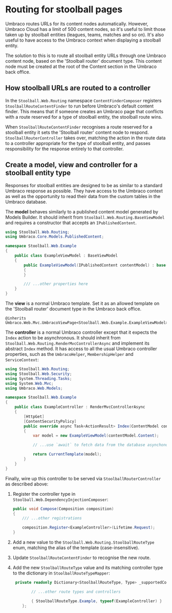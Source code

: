 # Routing for stoolball pages

Umbraco routes URLs for its content nodes automatically. However, Umbraco Cloud has a limit of 500 content nodes, so it's useful to limit those taken up by stoolball entities (leagues, teams, matches and so on). It's also useful to have access to the Umbraco context when displaying a stoolball entity.

The solution to this is to route all stoolball entity URLs through one Umbraco content node, based on the 'Stoolball router' document type. This content node must be created at the root of the Content section in the Umbraco back office.

## How stoolball URLs are routed to a controller

In the `Stoolball.Web.Routing` namespace `ContentFinderComposer` registers `StoolballRouteContentFinder` to run before Umbraco's default content finder. This means that if someone creates an Umbraco page that conflicts with a route reserved for a type of stoolball entity, the stoolball route wins.

When `StoolballRouteContentFinder` recognises a route reserved for a stoolball entity it sets the 'Stoolball router' content node to respond. `StoolballRouterController` takes over, matching the action in the route data to a controller appropriate for the type of stoolball entity, and passes responsibility for the response entirely to that controller.

## Create a model, view and controller for a stoolball entity type

Responses for stoolball entities are designed to be as similar to a standard Umbraco response as possible. They have access to the Umbraco context as well as the opportunity to read their data from the custom tables in the Umbraco database.

The **model** behaves similarly to a published content model generated by Models Builder. It should inherit from `Stoolball.Web.Routing.BaseViewModel` and requires a constructor that accepts an `IPublishedContent`.

```csharp
using Stoolball.Web.Routing;
using Umbraco.Core.Models.PublishedContent;

namespace Stoolball.Web.Example
{
    public class ExampleViewModel : BaseViewModel
    {
        public ExampleViewModel(IPublishedContent contentModel) : base(contentModel)
        {
        }

        /// ...other properties here
    }
}
```

The **view** is a normal Umbraco template. Set it as an allowed template on the 'Stoolball router' document type in the Umbraco back office.

```razor
@inherits Umbraco.Web.Mvc.UmbracoViewPage<Stoolball.Web.Example.ExampleViewModel>
```

The **controller** is a normal Umbraco controller except that it expects the `Index` action to be asynchronous. It should inherit from `Stoolball.Web.Routing.RenderMvcControllerAsync` and implement its abstract `Index` method. It has access to all the usual Umbraco controller properties, such as the `UmbracoHelper`, `MembershipHelper` and `ServiceContext`:

```csharp
using Stoolball.Web.Routing;
using Stoolball.Web.Security;
using System.Threading.Tasks;
using System.Web.Mvc;
using Umbraco.Web.Models;

namespace Stoolball.Web.Example
{
    public class ExampleController : RenderMvcControllerAsync
    {
        [HttpGet]
        [ContentSecurityPolicy]
        public override async Task<ActionResult> Index(ContentModel contentModel)
        {
            var model = new ExampleViewModel(contentModel.Content);

            // ...use `await` to fetch data from the database asynchonously

            return CurrentTemplate(model);
        }
    }
}
```

Finally, wire up this controller to be served via `StoolballRouterController` as described above:

1. Register the controller type in `Stoolball.Web.DependencyInjectionComposer`:

   ```csharp
   public void Compose(Composition composition)
   {
       /// ...other registrations

       composition.Register<ExampleController>(Lifetime.Request);
   }
   ```

2. Add a new value to the `Stoolball.Web.Routing.StoolballRouteType` enum, matching the alias of the template (case-insensitive).

3. Update `StoolballRouteContentFinder` to recognise the new route.

4. Add the new `StoolballRouteType` value and its matching controller type to the dictionary in `StoolballRouteTypeMapper`:

   ```csharp
    private readonly Dictionary<StoolballRouteType, Type> _supportedControllers = new Dictionary<StoolballRouteType, Type> {

           // ...other route types and controllers

           { StoolballRouteType.Example, typeof(ExampleController) }
       };
   ```
